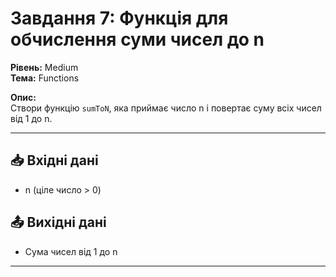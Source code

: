 # Завдання 7: Функція для обчислення суми чисел до n

**Рівень:** Medium  
**Тема:** Functions  

**Опис:**  
Створи функцію `sumToN`, яка приймає число n і повертає суму всіх чисел від 1 до n.

---

## 📥 Вхідні дані
- n (ціле число > 0)

## 📤 Вихідні дані
- Сума чисел від 1 до n

---